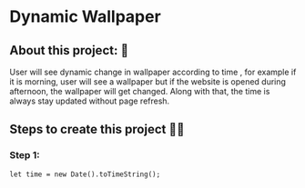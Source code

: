 # Dynamic Wallpaper 

## About this project: 🚀
User will see dynamic change in wallpaper according to time , for example if it is morning, user will see a wallpaper but if the website is opened during afternoon, the wallpaper will get changed. Along with that, the time is always stay updated without page refresh.

## Steps to create this project 👨‍💻

### Step 1:
```
let time = new Date().toTimeString();
```